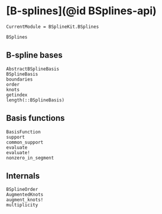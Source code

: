 # [B-splines](@id BSplines-api)

```@meta
CurrentModule = BSplineKit.BSplines
```

```@docs
BSplines
```

## B-spline bases

```@docs
AbstractBSplineBasis
BSplineBasis
boundaries
order
knots
getindex
length(::BSplineBasis)
```

## Basis functions

```@docs
BasisFunction
support
common_support
evaluate
evaluate!
nonzero_in_segment
```

## Internals

```@docs
BSplineOrder
AugmentedKnots
augment_knots!
multiplicity
```
